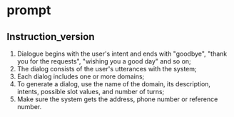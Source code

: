 # prompt

## Instruction_version

1.   Dialogue begins with the user's intent and ends with "goodbye", "thank you for the requests", "wishing you a good day" and so on;
2.   The dialog consists of the user's utterances with the system;
3.   Each dialog includes one or more domains;
4.   To generate a dialog, use the name of the domain, its description, intents, possible slot values, and number of turns;
5.   Make sure the system gets the address, phone number or reference number.
